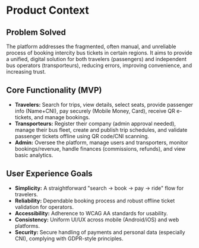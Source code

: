 # Product Context

## Problem Solved
The platform addresses the fragmented, often manual, and unreliable process of booking intercity bus tickets in certain regions. It aims to provide a unified, digital solution for both travelers (passengers) and independent bus operators (transporteurs), reducing errors, improving convenience, and increasing trust.

## Core Functionality (MVP)
- **Travelers:** Search for trips, view details, select seats, provide passenger info (Name+CNI), pay securely (Mobile Money, Card), receive QR e-tickets, and manage bookings.
- **Transporteurs:** Register their company (admin approval needed), manage their bus fleet, create and publish trip schedules, and validate passenger tickets offline using QR code/CNI scanning.
- **Admin:** Oversee the platform, manage users and transporters, monitor bookings/revenue, handle finances (commissions, refunds), and view basic analytics.

## User Experience Goals
- **Simplicity:** A straightforward "search → book → pay → ride" flow for travelers.
- **Reliability:** Dependable booking process and robust offline ticket validation for operators.
- **Accessibility:** Adherence to WCAG AA standards for usability.
- **Consistency:** Uniform UI/UX across mobile (Android/iOS) and web platforms.
- **Security:** Secure handling of payments and personal data (especially CNI), complying with GDPR-style principles. 